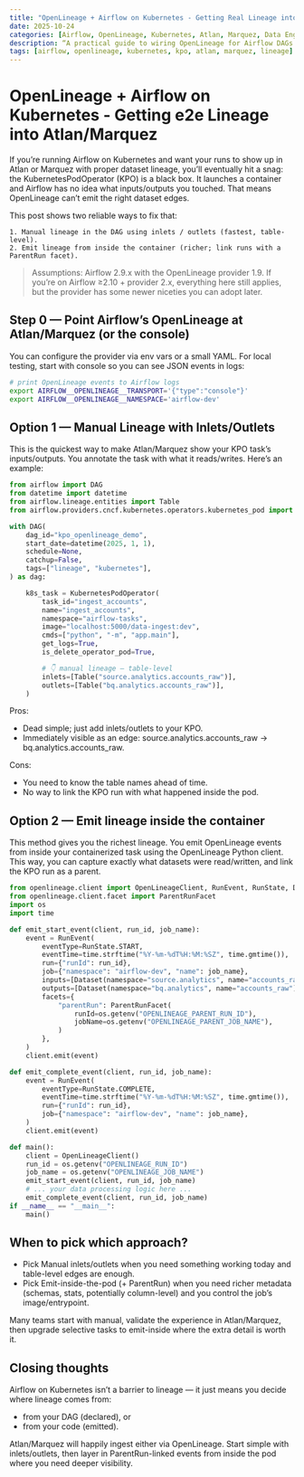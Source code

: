 ```yaml
---
title: "OpenLineage + Airflow on Kubernetes - Getting Real Lineage into Atlan/Marquez"
date: 2025-10-24
categories: [Airflow, OpenLineage, Kubernetes, Atlan, Marquez, Data Engineering]
description: “A practical guide to wiring OpenLineage for Airflow DAGs that use the KubernetesPodOperator, with manual inlets/outlets and emitting lineage from inside the pod. Works with Atlan or Marquez.”
tags: [airflow, openlineage, kubernetes, kpo, atlan, marquez, lineage]
---
```


# OpenLineage + Airflow on Kubernetes - Getting e2e Lineage into Atlan/Marquez

If you’re running Airflow on Kubernetes and want your runs to show up in Atlan or Marquez with proper dataset lineage, you’ll eventually hit a snag: the KubernetesPodOperator (KPO) is a black box. It launches a container and Airflow has no idea what inputs/outputs you touched. That means OpenLineage can’t emit the right dataset edges.

This post shows two reliable ways to fix that:

    1. Manual lineage in the DAG using inlets / outlets (fastest, table-level).
    2. Emit lineage from inside the container (richer; link runs with a ParentRun facet).

> Assumptions: Airflow 2.9.x with the OpenLineage provider 1.9. If you’re on Airflow ≥2.10 + provider 2.x, everything here still applies, but the provider has some newer niceties you can adopt later.

## Step 0 — Point Airflow’s OpenLineage at Atlan/Marquez (or the console)

You can configure the provider via env vars or a small YAML. For local testing, start with console so you can see JSON events in logs:

```bash
# print OpenLineage events to Airflow logs
export AIRFLOW__OPENLINEAGE__TRANSPORT='{"type":"console"}'
export AIRFLOW__OPENLINEAGE__NAMESPACE='airflow-dev'
```

## Option 1 — Manual Lineage with Inlets/Outlets

This is the quickest way to make Atlan/Marquez show your KPO task’s inputs/outputs. You annotate the task with what it reads/writes. Here’s an example:

```python
from airflow import DAG
from datetime import datetime
from airflow.lineage.entities import Table
from airflow.providers.cncf.kubernetes.operators.kubernetes_pod import KubernetesPodOperator

with DAG(
    dag_id="kpo_openlineage_demo",
    start_date=datetime(2025, 1, 1),
    schedule=None,
    catchup=False,
    tags=["lineage", "kubernetes"],
) as dag:

    k8s_task = KubernetesPodOperator(
        task_id="ingest_accounts",
        name="ingest_accounts",
        namespace="airflow-tasks",
        image="localhost:5000/data-ingest:dev",
        cmds=["python", "-m", "app.main"],
        get_logs=True,
        is_delete_operator_pod=True,

        # 👇 manual lineage — table-level
        inlets=[Table("source.analytics.accounts_raw")],
        outlets=[Table("bq.analytics.accounts_raw")],
    )
```

Pros:

- Dead simple; just add inlets/outlets to your KPO.
- Immediately visible as an edge: source.analytics.accounts_raw → bq.analytics.accounts_raw.

Cons:

- You need to know the table names ahead of time.
- No way to link the KPO run with what happened inside the pod.

## Option 2 — Emit lineage inside the container 

This method gives you the richest lineage. You emit OpenLineage events from inside your containerized task using the OpenLineage Python client. This way, you can capture exactly what datasets were read/written, and link the KPO run as a parent.

```python
from openlineage.client import OpenLineageClient, RunEvent, RunState, Dataset
from openlineage.client.facet import ParentRunFacet
import os
import time

def emit_start_event(client, run_id, job_name):
    event = RunEvent(
        eventType=RunState.START,
        eventTime=time.strftime("%Y-%m-%dT%H:%M:%SZ", time.gmtime()),
        run={"runId": run_id},
        job={"namespace": "airflow-dev", "name": job_name},
        inputs=[Dataset(namespace="source.analytics", name="accounts_raw")],
        outputs=[Dataset(namespace="bq.analytics", name="accounts_raw")],
        facets={
            "parentRun": ParentRunFacet(
                runId=os.getenv("OPENLINEAGE_PARENT_RUN_ID"),
                jobName=os.getenv("OPENLINEAGE_PARENT_JOB_NAME"),
            )
        },
    )
    client.emit(event)

def emit_complete_event(client, run_id, job_name):
    event = RunEvent(
        eventType=RunState.COMPLETE,
        eventTime=time.strftime("%Y-%m-%dT%H:%M:%SZ", time.gmtime()),
        run={"runId": run_id},
        job={"namespace": "airflow-dev", "name": job_name},
    )
    client.emit(event)

def main():
    client = OpenLineageClient()
    run_id = os.getenv("OPENLINEAGE_RUN_ID")
    job_name = os.getenv("OPENLINEAGE_JOB_NAME")
    emit_start_event(client, run_id, job_name)
    # ... your data processing logic here ...
    emit_complete_event(client, run_id, job_name)
if __name__ == "__main__":
    main()

```

## When to pick which approach?

- Pick Manual inlets/outlets when you need something working today and table-level edges are enough.
- Pick Emit-inside-the-pod (+ ParentRun) when you need richer metadata (schemas, stats, potentially column-level) and you control the job’s image/entrypoint.

Many teams start with manual, validate the experience in Atlan/Marquez, then upgrade selective tasks to emit-inside where the extra detail is worth it.

## Closing thoughts

Airflow on Kubernetes isn’t a barrier to lineage — it just means you decide where lineage comes from:

- from your DAG (declared), or
- from your code (emitted).

Atlan/Marquez will happily ingest either via OpenLineage. Start simple with inlets/outlets, then layer in ParentRun-linked events from inside the pod where you need deeper visibility.